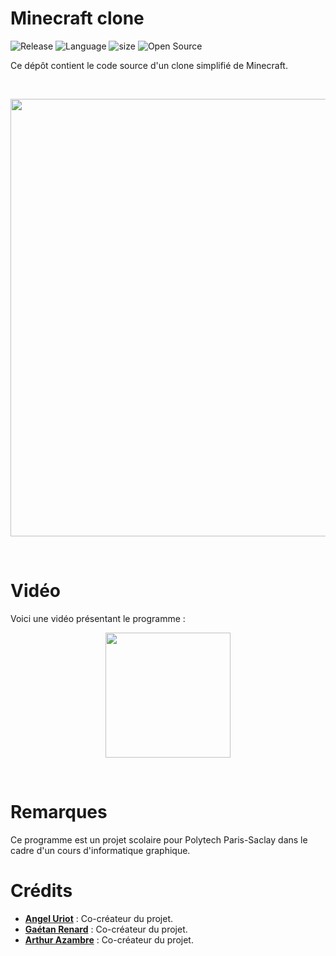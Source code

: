 # Minecraft clone

![Release](https://img.shields.io/badge/Release-v1.0-blueviolet)
![Language](https://img.shields.io/badge/Language-C%2B%2B-0052cf)
![size](https://img.shields.io/badge/Size-52%20Mo-f12222)
![Open Source](https://badges.frapsoft.com/os/v2/open-source.svg?v=103)
<br/>

Ce dépôt contient le code source d'un clone simplifié de Minecraft.

<br/>

<p align="center">
	<img src="https://i.imgur.com/RCGkX52.png" width="700">
</p>

<br/>

# Vidéo

Voici une vidéo présentant le programme :

[<p align="center"><img src="" width="200"></p>](https://www.youtube.com/)

<br/>


# Remarques

Ce programme est un projet scolaire pour Polytech Paris-Saclay dans le cadre d'un cours d'informatique graphique.

# Crédits

* [**Angel Uriot**](https://github.com/angeluriot) : Co-créateur du projet.
* [**Gaétan Renard**]() : Co-créateur du projet.
* [**Arthur Azambre**]() : Co-créateur du projet.
